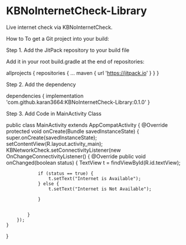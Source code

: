 # KBNoInternetCheck-Library
Live internet check via KBNoInternetCheck.



How to
To get a Git project into your build:

Step 1. Add the JitPack repository to your build file

Add it in your root build.gradle at the end of repositories:

allprojects {
		repositories {
			...
			maven { url 'https://jitpack.io' }
		}
	}
	
Step 2. Add the dependency

dependencies {
	        implementation 'com.github.karan3664:KBNoInternetCheck-Library:0.1.0'
	}
	
Step 3. Add Code in MainActivity Class

public class MainActivity extends AppCompatActivity {
    @Override
    protected void onCreate(Bundle savedInstanceState) {
        super.onCreate(savedInstanceState);
        setContentView(R.layout.activity_main);
        KBNetworkCheck.setConnectivityListener(new OnChangeConnectivityListener() {
            @Override
            public void onChanged(boolean status) {
                TextView t = findViewById(R.id.textView);

                if (status == true) {
                    t.setText("Internet is Available");
                } else {
                    t.setText("Internet is Not Available");

                }


            }
        });
    }
}
